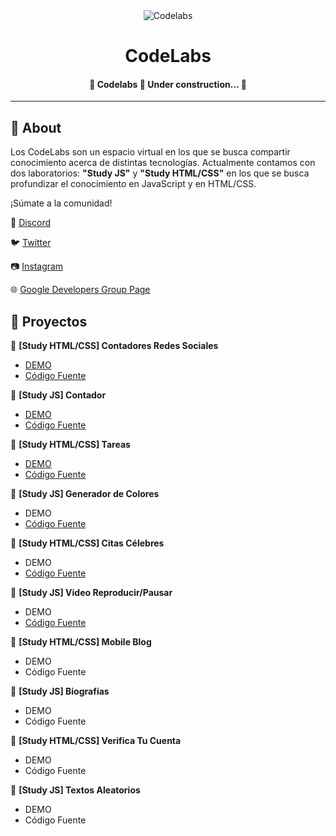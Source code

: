 <div align="center" id="top"> 
  <img src="https://i.imgur.com/3HpbmmQ.jpg" alt="Codelabs" />
</div>

<h1 align="center">CodeLabs</h1>


<!-- Status -->

<h4 align="center"> 
	🚧  Codelabs 🚀 Under construction...  🚧
</h4> 

<hr>

## :dart: About ##

Los CodeLabs son un espacio virtual en los que se busca compartir conocimiento acerca de distintas tecnologías. 
Actualmente contamos con dos laboratorios: **"Study JS"** y **"Study HTML/CSS"** en los que se busca profundizar el conocimiento en JavaScript y en HTML/CSS.

¡Súmate a la comunidad!

👾 [Discord](https://discord.gg/g2fcxVd)

🐦 [Twitter](https://twitter.com/GDGRosarioAR)

📷 [Instagram](https://www.instagram.com/gdgrosarioar/)

🌐 [Google Developers Group Page](https://gdg.community.dev/gdg-rosario/)

## :rocket: Proyectos ##

:small_blue_diamond: **[Study HTML/CSS] Contadores Redes Sociales**
- [DEMO](https://gdg-contadores-redes-sociales.netlify.app/)
- [Código Fuente](https://github.com/gdgrosario/codelabs/tree/main/Study_HTML-CSS/01-contadores-redes-sociales)

:small_orange_diamond: **[Study JS] Contador**
- [DEMO]()
- [Código Fuente](https://github.com/gdgrosario/codelabs/tree/main/Study_JS/01-contador)

:small_blue_diamond: **[Study HTML/CSS] Tareas**
- [DEMO](https://gdg-tareas.netlify.app/)
- [Código Fuente](https://github.com/gdgrosario/codelabs/tree/main/Study_HTML-CSS/02-tareas)

:small_orange_diamond: **[Study JS] Generador de Colores**
- DEMO
- [Código Fuente](https://github.com/gdgrosario/codelabs/tree/main/Study_JS/02-generador-de-colores)

:small_blue_diamond: **[Study HTML/CSS] Citas Célebres**
- DEMO
- [Código Fuente](https://github.com/gdgrosario/codelabs/tree/main/Study_HTML-CSS/03-citas%20celebres)

:small_orange_diamond: **[Study JS] Video Reproducir/Pausar**
- DEMO
- [Código Fuente](https://github.com/gdgrosario/codelabs/tree/main/Study_JS/03-video)

:small_blue_diamond: **[Study HTML/CSS] Mobile Blog**
- DEMO
- Código Fuente

:small_orange_diamond: **[Study JS] Biografías**
- DEMO
- Código Fuente

:small_blue_diamond: **[Study HTML/CSS] Verifica Tu Cuenta**
- DEMO
- Código Fuente

:small_orange_diamond: **[Study JS] Textos Aleatorios**
- DEMO
- Código Fuente